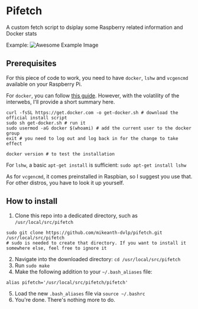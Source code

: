 # Pifetch
A custom fetch script to dsiplay some Raspberry related information and Docker stats

Example:
![Awesome Example Image](https://github.com/mikeanth-dvlp/pifetch/blob/master/assets/example.png)

## Prerequisites
For this piece of code to work, you need to have `docker`, `lshw` and `vcgencmd` available on your Raspberry Pi.

For `docker`, you can follow [this guide](https://phoenixnap.com/kb/docker-on-raspberry-pi).
However, with the volatility of the interwebs, I'll provide a short summary here.
```
curl -fsSL https://get.docker.com -o get-docker.sh # download the official install script
sudo sh get-docker.sh # run it
sudo usermod -aG docker $(whoami) # add the current user to the docker group
exit # you need to log out and log back in for the change to take effect

docker version # to test the installation
```
For `lshw`, a basic `apt-get install` is sufficient: `sudo apt-get install lshw`

As for `vcgencmd`, it comes preinstalled in Raspbian, so I suggest you use that. For other distros, you have to look it up yourself.

## How to install
1. Clone this repo into a dedicated directory, such as `/usr/local/src/pifetch`
```
sudo git clone https://github.com/mikeanth-dvlp/pifetch.git /usr/local/src/pifetch
# sudo is needed to create that directory. If you want to install it somewhere else, feel free to ignore it
```
2. Navigate into the downloaded directory: `cd /usr/local/src/pifetch`
3. Run `sudo make`
4. Make the following addition to your `~/.bash_aliases` file:
```
alias pifetch='/usr/local/src/pifetch/pifetch'
```
5. Load the new `.bash_aliases` file via `source ~/.bashrc`
6. You're done. There's nothing more to do.
